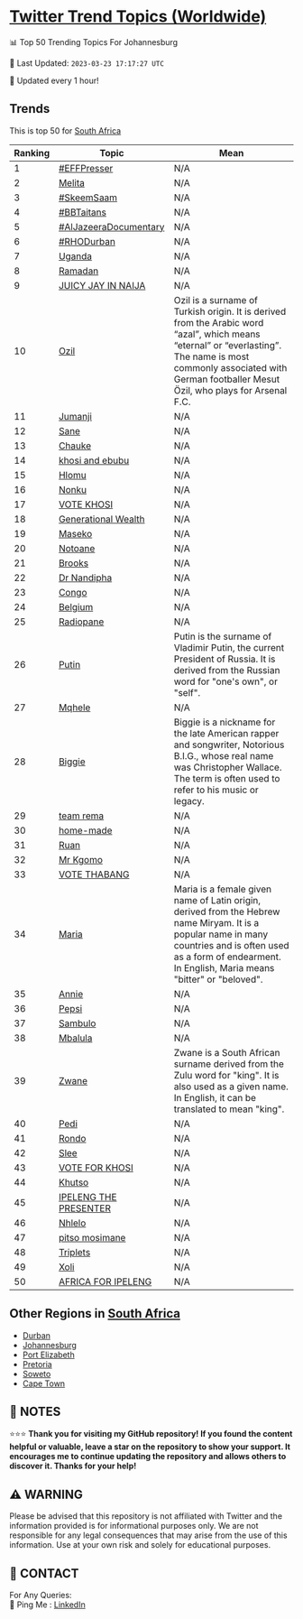 [Twitter Trend Topics (Worldwide)](https://github.com/ErcinDedeoglu/Twitter-Trend-Topics)
==========


📊 Top 50 Trending Topics For Johannesburg

📆 Last Updated: `2023-03-23 17:17:27 UTC`

🔧 Updated every 1 hour!


## Trends

This is top 50 for [South Africa](</South Africa>)

| Ranking | Topic | Mean |
| ------- | ------------ | ------------ |
| 1 | [#EFFPresser](http://twitter.com/search?q=%23EFFPresser) | N/A |
| 2 | [Melita](http://twitter.com/search?q=Melita) | N/A |
| 3 | [#SkeemSaam](http://twitter.com/search?q=%23SkeemSaam) | N/A |
| 4 | [#BBTaitans](http://twitter.com/search?q=%23BBTaitans) | N/A |
| 5 | [#AlJazeeraDocumentary](http://twitter.com/search?q=%23AlJazeeraDocumentary) | N/A |
| 6 | [#RHODurban](http://twitter.com/search?q=%23RHODurban) | N/A |
| 7 | [Uganda](http://twitter.com/search?q=Uganda) | N/A |
| 8 | [Ramadan](http://twitter.com/search?q=Ramadan) | N/A |
| 9 | [JUICY JAY IN NAIJA](http://twitter.com/search?q=JUICY+JAY+IN+NAIJA) | N/A |
| 10 | [Ozil](http://twitter.com/search?q=Ozil) | Ozil is a surname of Turkish origin. It is derived from the Arabic word “azal”, which means “eternal” or “everlasting”. The name is most commonly associated with German footballer Mesut Özil, who plays for Arsenal F.C. |
| 11 | [Jumanji](http://twitter.com/search?q=Jumanji) | N/A |
| 12 | [Sane](http://twitter.com/search?q=Sane) | N/A |
| 13 | [Chauke](http://twitter.com/search?q=Chauke) | N/A |
| 14 | [khosi and ebubu](http://twitter.com/search?q=khosi+and+ebubu) | N/A |
| 15 | [Hlomu](http://twitter.com/search?q=Hlomu) | N/A |
| 16 | [Nonku](http://twitter.com/search?q=Nonku) | N/A |
| 17 | [VOTE KHOSI](http://twitter.com/search?q=VOTE+KHOSI) | N/A |
| 18 | [Generational Wealth](http://twitter.com/search?q=Generational+Wealth) | N/A |
| 19 | [Maseko](http://twitter.com/search?q=Maseko) | N/A |
| 20 | [Notoane](http://twitter.com/search?q=Notoane) | N/A |
| 21 | [Brooks](http://twitter.com/search?q=Brooks) | N/A |
| 22 | [Dr Nandipha](http://twitter.com/search?q=Dr+Nandipha) | N/A |
| 23 | [Congo](http://twitter.com/search?q=Congo) | N/A |
| 24 | [Belgium](http://twitter.com/search?q=Belgium) | N/A |
| 25 | [Radiopane](http://twitter.com/search?q=Radiopane) | N/A |
| 26 | [Putin](http://twitter.com/search?q=Putin) | Putin is the surname of Vladimir Putin, the current President of Russia. It is derived from the Russian word for "one's own", or "self". |
| 27 | [Mqhele](http://twitter.com/search?q=Mqhele) | N/A |
| 28 | [Biggie](http://twitter.com/search?q=Biggie) | Biggie is a nickname for the late American rapper and songwriter, Notorious B.I.G., whose real name was Christopher Wallace. The term is often used to refer to his music or legacy. |
| 29 | [team rema](http://twitter.com/search?q=team+rema) | N/A |
| 30 | [home-made](http://twitter.com/search?q=home-made) | N/A |
| 31 | [Ruan](http://twitter.com/search?q=Ruan) | N/A |
| 32 | [Mr Kgomo](http://twitter.com/search?q=Mr+Kgomo) | N/A |
| 33 | [VOTE THABANG](http://twitter.com/search?q=VOTE+THABANG) | N/A |
| 34 | [Maria](http://twitter.com/search?q=Maria) | Maria is a female given name of Latin origin, derived from the Hebrew name Miryam. It is a popular name in many countries and is often used as a form of endearment. In English, Maria means "bitter" or "beloved". |
| 35 | [Annie](http://twitter.com/search?q=Annie) | N/A |
| 36 | [Pepsi](http://twitter.com/search?q=Pepsi) | N/A |
| 37 | [Sambulo](http://twitter.com/search?q=Sambulo) | N/A |
| 38 | [Mbalula](http://twitter.com/search?q=Mbalula) | N/A |
| 39 | [Zwane](http://twitter.com/search?q=Zwane) | Zwane is a South African surname derived from the Zulu word for "king". It is also used as a given name. In English, it can be translated to mean "king". |
| 40 | [Pedi](http://twitter.com/search?q=Pedi) | N/A |
| 41 | [Rondo](http://twitter.com/search?q=Rondo) | N/A |
| 42 | [Slee](http://twitter.com/search?q=Slee) | N/A |
| 43 | [VOTE FOR KHOSI](http://twitter.com/search?q=VOTE+FOR+KHOSI) | N/A |
| 44 | [Khutso](http://twitter.com/search?q=Khutso) | N/A |
| 45 | [IPELENG THE PRESENTER](http://twitter.com/search?q=IPELENG+THE+PRESENTER) | N/A |
| 46 | [Nhlelo](http://twitter.com/search?q=Nhlelo) | N/A |
| 47 | [pitso mosimane](http://twitter.com/search?q=pitso+mosimane) | N/A |
| 48 | [Triplets](http://twitter.com/search?q=Triplets) | N/A |
| 49 | [Xoli](http://twitter.com/search?q=Xoli) | N/A |
| 50 | [AFRICA FOR IPELENG](http://twitter.com/search?q=AFRICA+FOR+IPELENG) | N/A |



## Other Regions in [South Africa](</South Africa>)

* [Durban](</South Africa/Durban.md>)
* [Johannesburg](</South Africa/Johannesburg.md>)
* [Port Elizabeth](</South Africa/Port Elizabeth.md>)
* [Pretoria](</South Africa/Pretoria.md>)
* [Soweto](</South Africa/Soweto.md>)
* [Cape Town](</South Africa/Cape Town.md>)



## 📝 NOTES

⭐⭐⭐ **Thank you for visiting my GitHub repository! If you found the content helpful or valuable, leave a star on the repository to show your support. It encourages me to continue updating the repository and allows others to discover it. Thanks for your help!**


## ⚠️ WARNING

Please be advised that this repository is not affiliated with Twitter and the information provided is for informational purposes only. We are not responsible for any legal consequences that may arise from the use of this information. Use at your own risk and solely for educational purposes.


## 📨 CONTACT

 For Any Queries:  
            🏓 Ping Me : [LinkedIn](https://www.linkedin.com/in/ercindedeoglu/)
